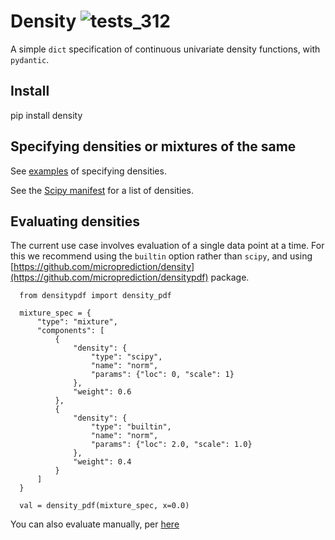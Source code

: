 # Density ![tests_312](https://github.com/microprediction/density/workflows/tests_312/badge.svg)
A simple `dict` specification of continuous univariate density functions, with `pydantic`. 

## Install

   pip install density 
   
## Specifying densities or mixtures of the same
See [examples](https://github.com/microprediction/density/tree/main/examples) of specifying densities. 

See the [Scipy manifest](https://github.com/microprediction/density/blob/main/density/schemachecker/scipydensitymanifest.py) for a list of densities. 

## Evaluating densities 
The current use case involves evaluation of a single data point at a time. For this we recommend using the `builtin` option rather than `scipy`, and using [https://github.com/microprediction/density](https://github.com/microprediction/densitypdf) package. 


      from densitypdf import density_pdf
      
      mixture_spec = {
          "type": "mixture",
          "components": [
              {
                  "density": {
                      "type": "scipy",
                      "name": "norm",
                      "params": {"loc": 0, "scale": 1}
                  },
                  "weight": 0.6
              },
              {
                  "density": {
                      "type": "builtin",
                      "name": "norm",
                      "params": {"loc": 2.0, "scale": 1.0}
                  },
                  "weight": 0.4
              }
          ]
      }
      
      val = density_pdf(mixture_spec, x=0.0)


You can also evaluate manually, per [here](https://github.com/microprediction/density/tree/main/examples/evaluation) 


